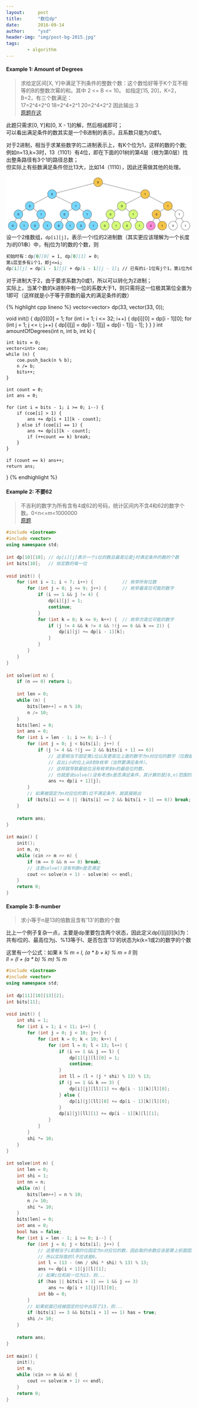 ```yaml
---
layout:     post
title:      "数位dp"
date:       2016-09-14
author:     "ysd"
header-img: "img/post-bg-2015.jpg"
tags:      
        - algorithm
---
```


#### Example 1: Amount of Degrees

>求给定区间[X, Y]中满足下列条件的整数个数：这个数恰好等于K个互不相等的B的整数次幂的和。其中 2 <= B <= 10。
如指定[15, 20]，K=2，B=2，有三个数满足：          
17=2^4+2^0 18=2^4+2^1 20=2^4+2^2  因此输出 3                         
[原题在这](http://acm.timus.ru/problem.aspx?space=1&num=1057)

此题只需求[0, Y]和[0, X - 1]的解，然后相减即可；               
可以看出满足条件的数其实是一个B进制的表示，且系数只能为0或1。

对于2进制，相当于求某些数字的二进制表示上，有K个位为1，这样的数的个数;              
例如n=13,k=3时，13（1101）有4位，即在下面的01树的第4层（根为第0层）找出整条路径有3个1的路径总数；               
但实际上有些数满足条件但比13大，比如14（1110），因此还需做其他的处理。

![](/img/in-post/2016-09-15-bitsdp/amount-degrees.png)
设一个2维数组，`dp[i][j]`，表示一个i位的2进制数（其实更应该理解为一个长度为i的01串）中，有j位为1的数的个数，则

```markdown
初始时有：dp[0][0] = 1, dp[0][1] = 0;
第i层至多有i个1，即j<=i;
dp[i][j] = dp[i - 1][j] + dp[i - 1][j - 1]; // 已有的i-1位有j个1，第i位为0，或已有的i-1位有j-1个1，再来一个1
```

对于进制大于2，由于要求系数为0或1，所以可以转化为2进制；          
实际上，当某个数的k进制中有一位的系数大于1，则只需将这一位极其第位全置为1即可（这样就是小于等于原数的最大的满足条件的数）

{% highlight cpp lineno %}
vector<vector<int>> dp(33, vector<int>(33, 0));

void init() {
	dp[0][0] = 1;
	for (int i = 1; i <= 32; i++) {
		dp[i][0] = dp[i - 1][0];
		for (int j = 1; j <= i; j++) {
			dp[i][j] = dp[i - 1][j] + dp[i - 1][j - 1];
		}
	}
}
int amountOfDegrees(int n, int b, int k) {

	int bits = 0;
	vector<int> coe;
	while (n) {
		coe.push_back(n % b);
		n /= b;
		bits++;
	}

	int count = 0;
	int ans = 0;

	for (int i = bits - 1; i >= 0; i--) {
		if (coe[i] > 1) {
			ans += dp[i + 1][k - count];
		} else if (coe[i] == 1) {
			ans += dp[i][k - count];
			if (++count == k) break;
		}
	}

	if (count == k) ans++;
	return ans;

}
{% endhighlight %}

#### Example 2: 不要62
>不吉利的数字为所有含有4或62的号码，统计区间内不含4和62的数字个数。0<n<=m<1000000                  
[原题](http://acm.hdu.edu.cn/showproblem.php?pid=2089)

```cpp
#include <iostream>
#include <vector>
using namespace std;

int dp[10][10];	// dp[i][j]表示一个i位的数且最高位是j时满足条件的数的个数
int bits[10];	// 给定数的每一位

void init() {
	for (int i = 1; i < 7; i++) {			// 枚举所有位数
		for (int j = 0; j <= 9; j++) {		// 枚举最高位可能的数字
			if (i == 1 && j != 4) {
				dp[i][j] = 1;
				continue;
			}
			for (int k = 0; k <= 9; k++) {	// 枚举次高位可能的数字
				if (j != 4 && k != 4 && !(j == 6 && k == 2)) {
					dp[i][j] += dp[i - 1][k];
				}
			}
		}
	}
}

int solve(int n) {
	if (n == 0) return 1;

	int len = 0;
	while (n) {
		bits[len++] = n % 10;
		n /= 10;
	}
	bits[len] = 0;
	int ans = 0;
	for (int i = len - 1; i >= 0; i--) {
		for (int j = 0; j < bits[i]; j++) {
			if (j != 4 && !(j == 2 && bits[i + 1] == 6))
				// 这里相当于固定第i位以及更高位上面的数字为n对应位的数字（位数超过len就当成是0），
				// 且比i小的位上从0到9枚举（当然要满足条件）。
				// 这样就导致最低位没有枚举到n的最低位的数，
				// 也就是说solve()没有考虑n是否满足条件，其计算的是[0,n)范围的结果
				ans += dp[i + 1][j];
		}
		// 如果被固定为n对应位的第i位不满足条件，就直接跳出
		if (bits[i] == 4 || (bits[i] == 2 && bits[i + 1] == 6)) break;
	}

	return ans;
}

int main() {
	init();
	int m, n;
	while (cin >> m >> n) {
		if (m == 0 && n == 0) break;
		// 注意solve()没有判断n是否满足
		cout << solve(n + 1) - solve(m) << endl;
	}
	return 0;
}
```

#### Example 3: B-number
>求小等于n是13的倍数且含有'13'的数的个数

比上一个例子复杂一点，主要是dp里要包含两个状态，因此定义dp[i][j][l][k]为：               
共有i位的、最高位为j、%13等于l、是否包含'13'的状态为k(k=1或2)的数字的个数

这里有一个公式：如果 _k % m = l, (a * b + k) % m = ll_ 则                            
_ll = (l + (a * b) % m) % m_

```cpp
#include <iostream>
#include <vector>
using namespace std;

int dp[11][10][13][2];
int bits[11];

void init() {
	int shi = 1;
	for (int i = 1; i < 11; i++) {
		for (int j = 0; j < 10; j++) {
			for (int k = 0; k < 10; k++) {
				for (int l = 0; l < 13; l++) {
					if (i == 1 && j == l) {
						dp[1][j][l][0] = 1;
						continue;
					}
					int ll = (l + (j * shi) % 13) % 13;
					if (j == 1 && k == 3) {
						dp[i][j][ll][1] += dp[i - 1][k][l][0];
					} else {
						dp[i][j][ll][0] += dp[i - 1][k][l][0];
					}
					dp[i][j][ll][1] += dp[i - 1][k][l][1];
				}
			}
		}
		shi *= 10;
	}
}

int solve(int n) {
	int len = 0;
	int shi = 1;
	int nn = n;
	while (n) {
		bits[len++] = n % 10;
		n /= 10;
		shi *= 10;
	}
	bits[len] = 0;
	int ans = 0;
	bool has = false;
	for (int i = len - 1; i >= 0; i--) {
		for (int j = 0; j < bits[i]; j++) {
			// 这里相当于i前面的位固定为n对应位的数，因此取的余数应该是算上前面固定位的数后，余数为0，
			// 所以实际取的l不应该是0。
			int l = (13 - (nn / shi * shi) % 13) % 13;
			ans += dp[i + 1][j][l][1];
			// 如果i位和前一位为13，则...
			if (has || bits[i + 1] == 1 && j == 3)
				ans += dp[i + 1][j][l][0];
			int bb = 0;
		}
		// 如果前面已经被固定的位中出现了13，则...
		if (bits[i] == 3 && bits[i + 1] == 1) has = true;
		shi /= 10;
	}

	return ans;
}

int main() {
	init();
	int m;
	while (cin >> m && m) {
		cout << solve(m + 1) << endl;
	}
	return 0;
}
```